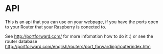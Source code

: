 API
========

This is an api that you can use on your webpage, if you have the ports open to your Router that your Raspberry is 
conected to. 

See http://portforward.com/ for more infomation how to do it :)
or see the router database http://portforward.com/english/routers/port_forwarding/routerindex.htm
